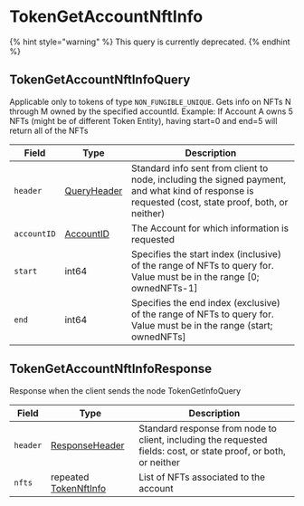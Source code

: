 # TokenGetAccountNftInfo

{% hint style="warning" %}
This query is currently deprecated.
{% endhint %}

## TokenGetAccountNftInfoQuery

Applicable only to tokens of type `NON_FUNGIBLE_UNIQUE`. Gets info on NFTs N through M owned by the specified accountId. Example: If Account A owns 5 NFTs (might be of different Token Entity), having start=0 and end=5 will return all of the NFTs

| Field       | Type                                           | Description                                                                                                                                        |
| ----------- | ---------------------------------------------- | -------------------------------------------------------------------------------------------------------------------------------------------------- |
| `header`    | [QueryHeader](../miscellaneous/queryheader.md) | Standard info sent from client to node, including the signed payment, and what kind of response is requested (cost, state proof, both, or neither) |
| `accountID` | [AccountID](../basic-types/accountid.md)       | The Account for which information is requested                                                                                                     |
| `start`     | int64                                          | Specifies the start index (inclusive) of the range of NFTs to query for. Value must be in the range \[0; ownedNFTs-1]                              |
| `end`       | int64                                          | Specifies the end index (exclusive) of the range of NFTs to query for. Value must be in the range (start; ownedNFTs]                               |

## TokenGetAccountNftInfoResponse

Response when the client sends the node TokenGetInfoQuery

| Field    | Type                                                 | Description                                                                                                      |
| -------- | ---------------------------------------------------- | ---------------------------------------------------------------------------------------------------------------- |
| `header` | [ResponseHeader](../miscellaneous/responseheader.md) | Standard response from node to client, including the requested fields: cost, or state proof, or both, or neither |
| `nfts`   | repeated [TokenNftInfo](tokengetinfo.md)             | List of NFTs associated to the account                                                                           |
